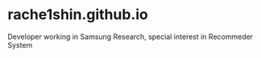 # rache1shin.github.io
Developer working in Samsung Research, special interest in Recommeder System

